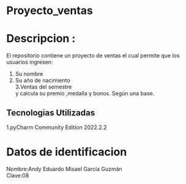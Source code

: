 # Proyecto_ventas
# Descripcion :
El repositorio contiene un proyecto de ventas el cual  permite que los usuarios ingresen:<br>
1. Su nombre <br>
2. Su año de nacimiento<br>
3.Ventas del semestre <br>
y calcula su premio ,medalla y bonos.
Según una base.
## Tecnologias Utilizadas <br>
1.pyCharm Community Edition 2022.2.2 <br>
# Datos de identificacion
Nombre:Andy Eduardo Misael García Guzmán <br>
Clave:08 